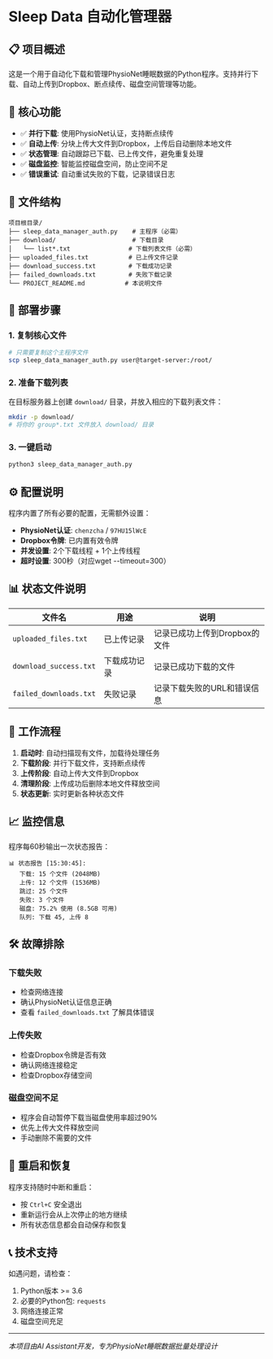 # Sleep Data 自动化管理器

## 📋 项目概述

这是一个用于自动化下载和管理PhysioNet睡眠数据的Python程序。支持并行下载、自动上传到Dropbox、断点续传、磁盘空间管理等功能。

## 🚀 核心功能

- ✅ **并行下载**: 使用PhysioNet认证，支持断点续传
- ✅ **自动上传**: 分块上传大文件到Dropbox，上传后自动删除本地文件
- ✅ **状态管理**: 自动跟踪已下载、已上传文件，避免重复处理
- ✅ **磁盘监控**: 智能监控磁盘空间，防止空间不足
- ✅ **错误重试**: 自动重试失败的下载，记录错误日志

## 📁 文件结构

```
项目根目录/
├── sleep_data_manager_auth.py    # 主程序（必需）
├── download/                     # 下载目录
│   └── list*.txt                # 下载列表文件（必需）
├── uploaded_files.txt           # 已上传文件记录
├── download_success.txt         # 下载成功记录
├── failed_downloads.txt         # 失败下载记录
└── PROJECT_README.md           # 本说明文件
```

## 🔧 部署步骤

### 1. 复制核心文件
```bash
# 只需要复制这个主程序文件
scp sleep_data_manager_auth.py user@target-server:/root/
```

### 2. 准备下载列表
在目标服务器上创建 `download/` 目录，并放入相应的下载列表文件：
```bash
mkdir -p download/
# 将你的 group*.txt 文件放入 download/ 目录
```

### 3. 一键启动
```bash
python3 sleep_data_manager_auth.py
```

## ⚙️ 配置说明

程序内置了所有必要的配置，无需额外设置：

- **PhysioNet认证**: `chenzcha` / `97HU15lWcE`
- **Dropbox令牌**: 已内置有效令牌
- **并发设置**: 2个下载线程 + 1个上传线程
- **超时设置**: 300秒（对应wget --timeout=300）

## 📊 状态文件说明

| 文件名 | 用途 | 说明 |
|--------|------|------|
| `uploaded_files.txt` | 已上传记录 | 记录已成功上传到Dropbox的文件 |
| `download_success.txt` | 下载成功记录 | 记录已成功下载的文件 |
| `failed_downloads.txt` | 失败记录 | 记录下载失败的URL和错误信息 |

## 🔄 工作流程

1. **启动时**: 自动扫描现有文件，加载待处理任务
2. **下载阶段**: 并行下载文件，支持断点续传
3. **上传阶段**: 自动上传大文件到Dropbox
4. **清理阶段**: 上传成功后删除本地文件释放空间
5. **状态更新**: 实时更新各种状态文件

## 📈 监控信息

程序每60秒输出一次状态报告：
```
📊 状态报告 [15:30:45]:
   下载: 15 个文件 (2048MB)
   上传: 12 个文件 (1536MB)
   跳过: 25 个文件
   失败: 3 个文件
   磁盘: 75.2% 使用 (8.5GB 可用)
   队列: 下载 45, 上传 8
```

## 🛠️ 故障排除

### 下载失败
- 检查网络连接
- 确认PhysioNet认证信息正确
- 查看 `failed_downloads.txt` 了解具体错误

### 上传失败
- 检查Dropbox令牌是否有效
- 确认网络连接稳定
- 检查Dropbox存储空间

### 磁盘空间不足
- 程序会自动暂停下载当磁盘使用率超过90%
- 优先上传大文件释放空间
- 手动删除不需要的文件

## 🔄 重启和恢复

程序支持随时中断和重启：
- 按 `Ctrl+C` 安全退出
- 重新运行会从上次停止的地方继续
- 所有状态信息都会自动保存和恢复

## 📞 技术支持

如遇问题，请检查：
1. Python版本 >= 3.6
2. 必要的Python包: `requests`
3. 网络连接正常
4. 磁盘空间充足

---
*本项目由AI Assistant开发，专为PhysioNet睡眠数据批量处理设计* 